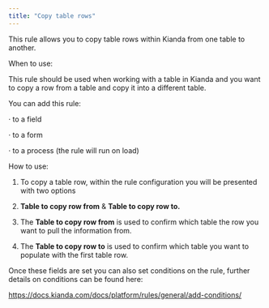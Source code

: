 ```yaml
---
title: "Copy table rows"
---
```


This rule allows you to copy table rows within Kianda from one table to another.

When to use:

This rule should be used when working with a table in Kianda and you want to copy a row from a table and copy it into a different table.

You can add this rule:

·    to a field

·    to a form

·    to a process (the rule will run on load)

 

How to use:

1. To copy a table row, within the rule configuration you will be presented with two options

2. **Table to copy row from** & **Table to copy row to.**

3. The **Table to copy row from** is used to confirm which table the row you want to pull the information from.

4. The **Table to copy row to** is used to confirm which table you want to populate with the first table row. 

Once these fields are set you can also set conditions on the rule, further details on conditions can be found here:

https://docs.kianda.com/docs/platform/rules/general/add-conditions/